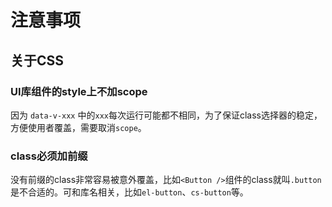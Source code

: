 # 注意事项

## 关于CSS

### UI库组件的style上不加scope

因为 `data-v-xxx` 中的`xxx`每次运行可能都不相同，为了保证class选择器的稳定，方便使用者覆盖，需要取消`scope`。

### class必须加前缀

没有前缀的class非常容易被意外覆盖，比如`<Button />`组件的class就叫`.button`是不合适的。可和库名相关，比如`el-button`、`cs-button`等。

